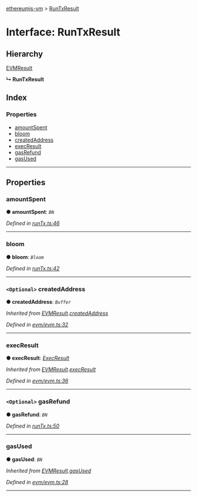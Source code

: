 [ethereumjs-vm](../README.md) > [RunTxResult](../interfaces/runtxresult.md)

# Interface: RunTxResult

## Hierarchy

 [EVMResult](evmresult.md)

**↳ RunTxResult**

## Index

### Properties

* [amountSpent](runtxresult.md#amountspent)
* [bloom](runtxresult.md#bloom)
* [createdAddress](runtxresult.md#createdaddress)
* [execResult](runtxresult.md#execresult)
* [gasRefund](runtxresult.md#gasrefund)
* [gasUsed](runtxresult.md#gasused)

---

## Properties

<a id="amountspent"></a>

###  amountSpent

**● amountSpent**: *`BN`*

*Defined in [runTx.ts:46](https://github.com/ethereumjs/ethereumjs-vm/blob/d2b1b34/packages/vm/lib/runTx.ts#L46)*

___
<a id="bloom"></a>

###  bloom

**● bloom**: *`Bloom`*

*Defined in [runTx.ts:42](https://github.com/ethereumjs/ethereumjs-vm/blob/d2b1b34/packages/vm/lib/runTx.ts#L42)*

___
<a id="createdaddress"></a>

### `<Optional>` createdAddress

**● createdAddress**: *`Buffer`*

*Inherited from [EVMResult](evmresult.md).[createdAddress](evmresult.md#createdaddress)*

*Defined in [evm/evm.ts:32](https://github.com/ethereumjs/ethereumjs-vm/blob/d2b1b34/packages/vm/lib/evm/evm.ts#L32)*

___
<a id="execresult"></a>

###  execResult

**● execResult**: *[ExecResult](execresult.md)*

*Inherited from [EVMResult](evmresult.md).[execResult](evmresult.md#execresult)*

*Defined in [evm/evm.ts:36](https://github.com/ethereumjs/ethereumjs-vm/blob/d2b1b34/packages/vm/lib/evm/evm.ts#L36)*

___
<a id="gasrefund"></a>

### `<Optional>` gasRefund

**● gasRefund**: *`BN`*

*Defined in [runTx.ts:50](https://github.com/ethereumjs/ethereumjs-vm/blob/d2b1b34/packages/vm/lib/runTx.ts#L50)*

___
<a id="gasused"></a>

###  gasUsed

**● gasUsed**: *`BN`*

*Inherited from [EVMResult](evmresult.md).[gasUsed](evmresult.md#gasused)*

*Defined in [evm/evm.ts:28](https://github.com/ethereumjs/ethereumjs-vm/blob/d2b1b34/packages/vm/lib/evm/evm.ts#L28)*

___

